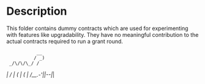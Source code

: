 # Description 

This folder contains dummy contracts which are used for experimenting with features like upgradability.
They have no meaningful contribution to the actual contracts required to run a grant round.

               __
              / _)
     _/\/\/\_/ /
   _|         /
 _|  (  | (  |
/__.-'|_|--|_|